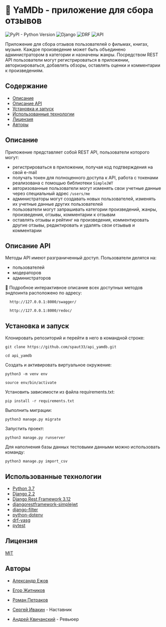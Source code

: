 # 💬 YaMDb - приложение для сбора отзывов
![PyPI - Python Version](https://img.shields.io/pypi/pyversions/django) ![Django](https://img.shields.io/badge/Django-2.2.19-green) ![DRF](https://img.shields.io/badge/DRF-3.12.4-green) ![API](https://img.shields.io/badge/API-v.1-red)

Приложение для сбора отзывов пользователей о фильмах, книгах, музыке. Каждое произведение может быть объединено администратором в категории и назначены жанры. Посредством REST API пользователи могут регистрироваться в приложении, авторизироваться, добавлять обзоры, оставлять оценки и комментарии к произведениям.

## Содержание

- [Описание](#Описание)
- [Описание API](#Описание-API)
- [Установка и запуск](#Установка-и-запуск)
- [Использованные технологии](#Использованные-технологии)
- [Лицензия](#Лицензия)
- [Авторы](#Авторы)

## Описание

Приложение представляет собой REST API, пользователи которого могут:
- регистрироваться в приложении, получая код подтверждения на свой e-mail
- получать токен для полноценного доступа к API, работа с токенами реализована с помощью библиотеки `SimpleJWT`
- авторизованные пользователи могут изменять свои учетные данные через специальный адрес `/users/me`
- администраторы могут создавать новых пользователей, изменять их учетные данные других пользователей
- пользователи могут запрашивать категории произведений, жанры, произведения, отзывы, комментарии к отзывам
- оставлять отзывы и рейтинг на произведения, комментировать другие отзывы, редактировать и удалять свои отзывыв и комментарии

## Описание API

Методы API имеют разграниченный доступ. Пользователи делятся на:
- пользователей
- модераторов
- администраторов

📖 Подробное интерактивное описание всех доступных методов эндпоинта расположено по адресу:
```http
  http://127.0.0.1:8000/swagger/
```
```http
  http://127.0.0.1:8000/redoc/
```
## Установка и запуск

Клонировать репозиторий и перейти в него в командной строке:

```
git clone https://github.com/spaut33/api_yamdb.git
```

```
cd api_yamdb
```

Cоздать и активировать виртуальное окружение:

```
python3 -m venv env
```

```
source env/bin/activate
```

Установить зависимости из файла requirements.txt:

```
pip install -r requirements.txt
```

Выполнить миграции:

```
python3 manage.py migrate
```

Запустить проект:

```
python3 manage.py runserver
```

Для наполнения базы данных тестовыми данными можно использовать команду:

```
python3 manage.py import_csv
```

## Использованные технологии

- [Python 3.7](https://www.python.org/)
- [Django 2.2](https://www.djangoproject.com/)
- [Django Rest Framework 3.12](https://www.django-rest-framework.org/)
- [djangorestframework-simplejwt](https://github.com/jazzband/djangorestframework-simplejwt)
- [django-filter](https://github.com/carltongibson/django-filter/)
- [python-dotenv](https://github.com/theskumar/python-dotenv)
- [drf-yasg](https://github.com/axnsan12/drf-yasg)
- [pytest](https://docs.pytest.org/)
    
## Лицензия

[MIT](https://choosealicense.com/licenses/mit/)


## Авторы

- [Александр Ежов](https://www.github.com/Niea-under-7)
- [Егор Житников](https://www.github.com/egor-zhit)
- [Роман Петраков](https://www.github.com/spaut33)



- [Сергей Ивакин]() - Наставник
- [Андрей Квичанский](https://www.github.com/kvichans) - Ревьюер